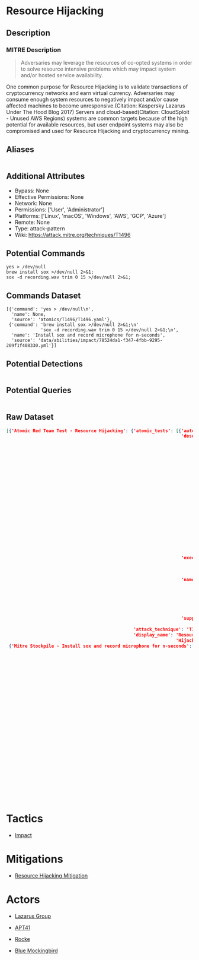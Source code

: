 
# Resource Hijacking

## Description

### MITRE Description

> Adversaries may leverage the resources of co-opted systems in order to solve resource intensive problems which may impact system and/or hosted service availability. 

One common purpose for Resource Hijacking is to validate transactions of cryptocurrency networks and earn virtual currency. Adversaries may consume enough system resources to negatively impact and/or cause affected machines to become unresponsive.(Citation: Kaspersky Lazarus Under The Hood Blog 2017) Servers and cloud-based(Citation: CloudSploit - Unused AWS Regions) systems are common targets because of the high potential for available resources, but user endpoint systems may also be compromised and used for Resource Hijacking and cryptocurrency mining.

## Aliases

```

```

## Additional Attributes

* Bypass: None
* Effective Permissions: None
* Network: None
* Permissions: ['User', 'Administrator']
* Platforms: ['Linux', 'macOS', 'Windows', 'AWS', 'GCP', 'Azure']
* Remote: None
* Type: attack-pattern
* Wiki: https://attack.mitre.org/techniques/T1496

## Potential Commands

```
yes > /dev/null
brew install sox >/dev/null 2>&1;
sox -d recording.wav trim 0 15 >/dev/null 2>&1;
```

## Commands Dataset

```
[{'command': 'yes > /dev/null\n',
  'name': None,
  'source': 'atomics/T1496/T1496.yaml'},
 {'command': 'brew install sox >/dev/null 2>&1;\n'
             'sox -d recording.wav trim 0 15 >/dev/null 2>&1;\n',
  'name': 'Install sox and record microphone for n-seconds',
  'source': 'data/abilities/impact/78524da1-f347-4fbb-9295-209f1f408330.yml'}]
```

## Potential Detections

```json

```

## Potential Queries

```json

```

## Raw Dataset

```json
[{'Atomic Red Team Test - Resource Hijacking': {'atomic_tests': [{'auto_generated_guid': '904a5a0e-fb02-490d-9f8d-0e256eb37549',
                                                                  'description': 'This '
                                                                                 'test '
                                                                                 'simulates '
                                                                                 'a '
                                                                                 'high '
                                                                                 'CPU '
                                                                                 'load '
                                                                                 'as '
                                                                                 'you '
                                                                                 'might '
                                                                                 'observe '
                                                                                 'during '
                                                                                 'cryptojacking '
                                                                                 'attacks.\n'
                                                                                 'End '
                                                                                 'the '
                                                                                 'test '
                                                                                 'by '
                                                                                 'using '
                                                                                 'CTRL/CMD+C '
                                                                                 'to '
                                                                                 'break.\n',
                                                                  'executor': {'command': 'yes '
                                                                                          '> '
                                                                                          '/dev/null\n',
                                                                               'name': 'bash'},
                                                                  'name': 'macOS/Linux '
                                                                          '- '
                                                                          'Simulate '
                                                                          'CPU '
                                                                          'Load '
                                                                          'with '
                                                                          'Yes',
                                                                  'supported_platforms': ['macos',
                                                                                          'linux']}],
                                                'attack_technique': 'T1496',
                                                'display_name': 'Resource '
                                                                'Hijacking'}},
 {'Mitre Stockpile - Install sox and record microphone for n-seconds': {'description': 'Install '
                                                                                       'sox '
                                                                                       'and '
                                                                                       'record '
                                                                                       'microphone '
                                                                                       'for '
                                                                                       'n-seconds',
                                                                        'id': '78524da1-f347-4fbb-9295-209f1f408330',
                                                                        'name': 'Record '
                                                                                'microphone',
                                                                        'platforms': {'darwin': {'sh': {'command': 'brew '
                                                                                                                   'install '
                                                                                                                   'sox '
                                                                                                                   '>/dev/null '
                                                                                                                   '2>&1;\n'
                                                                                                                   'sox '
                                                                                                                   '-d '
                                                                                                                   'recording.wav '
                                                                                                                   'trim '
                                                                                                                   '0 '
                                                                                                                   '15 '
                                                                                                                   '>/dev/null '
                                                                                                                   '2>&1;\n',
                                                                                                        'timeout': 120}}},
                                                                        'tactic': 'impact',
                                                                        'technique': {'attack_id': 'T1496',
                                                                                      'name': 'Resource '
                                                                                              'Hijacking'}}}]
```

# Tactics


* [Impact](../tactics/Impact.md)


# Mitigations


* [Resource Hijacking Mitigation](../mitigations/Resource-Hijacking-Mitigation.md)


# Actors


* [Lazarus Group](../actors/Lazarus-Group.md)

* [APT41](../actors/APT41.md)
    
* [Rocke](../actors/Rocke.md)
    
* [Blue Mockingbird](../actors/Blue-Mockingbird.md)
    
